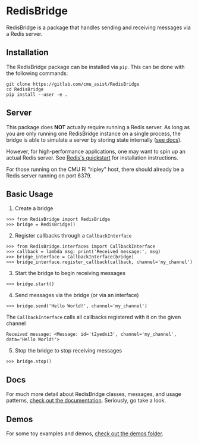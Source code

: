 
# RedisBridge

RedisBridge is a package that handles sending and receiving messages via a Redis server.

## Installation

The RedisBridge package can be installed via `pip`.  This can be done with the following commands:
```
git clone https://gitlab.com/cmu_asist/RedisBridge
cd RedisBridge
pip install --user -e .
```

## Server

This package does **NOT** actually require running a Redis server. As long as you are only running one RedisBridge instance on a single process, the bridge is able to simulate a server by storing state internally ([see docs](./docs/bridge.md)).

However, for high-performance applications, one may want to spin up an actual Redis server. See [Redis's quickstart](https://redis.io/topics/quickstart) for installation instructions.

For those running on the CMU RI "ripley" host, there should already be a Redis server running on port 6379.

## Basic Usage

1) Create a bridge
```
>>> from RedisBridge import RedisBridge
>>> bridge = RedisBridge()
```

2) Register callbacks through a `CallbackInterface`
```
>>> from RedisBridge.interfaces import CallbackInterface
>>> callback = lambda msg: print('Received message:', msg)
>>> bridge_interface = CallbackInterface(bridge)
>>> bridge_interface.register_callback(callback, channel='my_channel')
```

3) Start the bridge to begin receiving messages
```
>>> bridge.start()
```

4. Send messages via the bridge (or via an interface)
```
>>> bridge.send('Hello World!', channel='my_channel')
```

The `CallbackInterface` calls all callbacks registered with it on the given channel
```
Received message: <Message: id='t2yedxi3', channel='my_channel', data='Hello World!'>
```

5. Stop the bridge to stop receiving messages

```
>>> bridge.stop()
```

## Docs

For much more detail about RedisBridge classes, messages, and usage patterns, [check out the documentation](./docs/). Seriously, go take a look.

## Demos

For some toy examples and demos, [check out the demos folder](./demos/).

